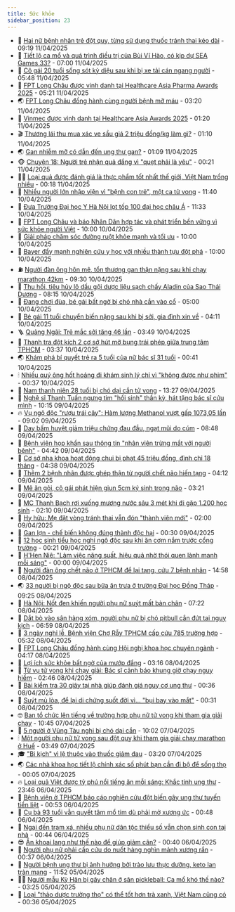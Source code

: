 ```yaml
---
title: Sức khỏe
sidebar_position: 23
---
```


<!-- dantri-suc-khoe:START -->
- 🤔 [Hai nữ bệnh nhân trẻ đột quỵ, từng sử dụng thuốc tránh thai kéo dài](https://dantri.com.vn/suc-khoe/hai-nu-benh-nhan-tre-dot-quy-tung-su-dung-thuoc-tranh-thai-keo-dai-20250411161942237.htm) - 09:19 11/04/2025
- 🚦 [Tiết lộ ca mổ và quá trình điều trị của Bùi Vĩ Hào, có kịp dự SEA Games 33?](https://dantri.com.vn/suc-khoe/tiet-lo-ca-mo-va-qua-trinh-dieu-tri-cua-bui-vi-hao-co-kip-du-sea-games-33-20250411111932450.htm) - 07:00 11/04/2025
- 🤖 [Cô gái 20 tuổi sống sót kỳ diệu sau khi bị xe tải cán ngang người](https://dantri.com.vn/suc-khoe/co-gai-20-tuoi-song-sot-ky-dieu-sau-khi-bi-xe-tai-can-ngang-nguoi-20250411124028400.htm) - 05:48 11/04/2025
- 🐻 [FPT Long Châu được vinh danh tại Healthcare Asia Pharma Awards 2025](https://dantri.com.vn/suc-khoe/fpt-long-chau-duoc-vinh-danh-tai-healthcare-asia-pharma-awards-2025-20250411112021896.htm) - 05:21 11/04/2025
- 🌏 [FPT Long Châu đồng hành cùng người bệnh mỡ máu](https://dantri.com.vn/suc-khoe/fpt-long-chau-dong-hanh-cung-nguoi-benh-mo-mau-20250411094159380.htm) - 03:20 11/04/2025
- 👺 [Vinmec được vinh danh tại Healthcare Asia Awards 2025](https://dantri.com.vn/suc-khoe/vinmec-duoc-vinh-danh-tai-healthcare-asia-awards-2025-20250411080657469.htm) - 01:20 11/04/2025
- 🎬 [Thương lái thu mua xác ve sầu giá 2 triệu đồng/kg làm gì?](https://dantri.com.vn/khoa-hoc/thuong-lai-thu-mua-xac-ve-sau-gia-2-trieu-dongkg-lam-gi-20250410194353017.htm) - 01:10 11/04/2025
- 🌏 [Gan nhiễm mỡ có dẫn đến ung thư gan?](https://dantri.com.vn/suc-khoe/gan-nhiem-mo-co-dan-den-ung-thu-gan-20250411080332836.htm) - 01:09 11/04/2025
- 🐵 [Chuyện 18: Người trẻ nhận quả đắng vì &quot;quẹt phải là yêu&quot;](https://dantri.com.vn/suc-khoe/chuyen-18-nguoi-tre-nhan-qua-dang-vi-quet-phai-la-yeu-20250410170817196.htm) - 00:21 11/04/2025
- 👨‍🏫 [Loại quả được đánh giá là thực phẩm tốt nhất thế giới, Việt Nam trồng nhiều](https://dantri.com.vn/suc-khoe/loai-qua-duoc-danh-gia-la-thuc-pham-tot-nhat-the-gioi-viet-nam-trong-nhieu-20250405073436559.htm) - 00:18 11/04/2025
- 🤗 [Nhiều người lớn nhập viện vì &quot;bệnh con trẻ&quot;, một ca tử vong](https://dantri.com.vn/suc-khoe/nhieu-nguoi-lon-nhap-vien-vi-benh-con-tre-mot-ca-tu-vong-20250410183704069.htm) - 11:40 10/04/2025
- 🫶 [Đưa Trường Đại học Y Hà Nội lọt tốp 100 đại học châu Á](https://dantri.com.vn/suc-khoe/dua-truong-dai-hoc-y-ha-noi-lot-top-100-dai-hoc-chau-a-20250410172418546.htm) - 11:33 10/04/2025
- 🙉 [FPT Long Châu và báo Nhân Dân hợp tác và phát triển bền vững vì sức khỏe người Việt](https://dantri.com.vn/suc-khoe/fpt-long-chau-va-bao-nhan-dan-hop-tac-va-phat-trien-ben-vung-vi-suc-khoe-nguoi-viet-20250410163808994.htm) - 10:00 10/04/2025
- 🦅 [Giải pháp chăm sóc đường ruột khỏe mạnh và tối ưu](https://dantri.com.vn/suc-khoe/giai-phap-cham-soc-duong-ruot-khoe-manh-va-toi-uu-20250410163534864.htm) - 10:00 10/04/2025
- 🐘 [Bayer đẩy mạnh nghiên cứu y học với nhiều thành tựu đột phá](https://dantri.com.vn/suc-khoe/bayer-day-manh-nghien-cuu-y-hoc-voi-nhieu-thanh-tuu-dot-pha-20250410155805760.htm) - 10:00 10/04/2025
- ⛽️ [Người đàn ông hôn mê, tổn thương gan thận nặng sau khi chạy marathon 42km](https://dantri.com.vn/suc-khoe/nguoi-dan-ong-hon-me-ton-thuong-gan-than-nang-sau-khi-chay-marathon-42km-20250410162133024.htm) - 09:30 10/04/2025
- 🤡 [Thu hồi, tiêu hủy lô dầu gội dược liệu sạch chấy Aladin của Sao Thái Dương](https://dantri.com.vn/suc-khoe/thu-hoi-tieu-huy-lo-dau-goi-duoc-lieu-sach-chay-aladin-cua-sao-thai-duong-20250410150313428.htm) - 08:15 10/04/2025
- 💼 [Đang chơi đùa, bé gái bất ngờ bị chó nhà cắn vào cổ](https://dantri.com.vn/suc-khoe/dang-choi-dua-be-gai-bat-ngo-bi-cho-nha-can-vao-co-20250410115947817.htm) - 05:00 10/04/2025
- 🤔 [Bé gái 11 tuổi chuyển biến nặng sau khi bị sởi, gia đình xin về](https://dantri.com.vn/suc-khoe/be-gai-11-tuoi-chuyen-bien-nang-sau-khi-bi-soi-gia-dinh-xin-ve-20250409131206509.htm) - 04:11 10/04/2025
- 🪜 [Quảng Ngãi: Trẻ mắc sởi tăng 46 lần](https://dantri.com.vn/suc-khoe/quang-ngai-tre-mac-soi-tang-46-lan-20250409215809717.htm) - 03:49 10/04/2025
- 📝 [Thanh tra đột kích 2 cơ sở hút mỡ bụng trái phép giữa trung tâm TPHCM](https://dantri.com.vn/suc-khoe/thanh-tra-dot-kich-2-co-so-hut-mo-bung-trai-phep-giua-trung-tam-tphcm-20250410092550129.htm) - 03:37 10/04/2025
- 🌏 [Khám phá bí quyết trẻ ra 5 tuổi của nữ bác sĩ 31 tuổi](https://dantri.com.vn/suc-khoe/kham-pha-bi-quyet-tre-ra-5-tuoi-cua-nu-bac-si-31-tuoi-20250409204914944.htm) - 00:41 10/04/2025
- 🕯 [Nhiều quý ông hốt hoảng đi khám sinh lý chỉ vì &quot;không được như phim&quot;](https://dantri.com.vn/suc-khoe/nhieu-quy-ong-hot-hoang-di-kham-sinh-ly-chi-vi-khong-duoc-nhu-phim-20250409224646047.htm) - 00:37 10/04/2025
- 🦍 [Nam thanh niên 28 tuổi bị chó dại cắn tử vong](https://dantri.com.vn/suc-khoe/nam-thanh-nien-28-tuoi-bi-cho-dai-can-tu-vong-20250409180256708.htm) - 13:27 09/04/2025
- 🌈 [Nghệ sĩ Thanh Tuấn ngưng tim &quot;hồi sinh&quot; thần kỳ, hát tặng bác sĩ cứu mình](https://dantri.com.vn/suc-khoe/nghe-si-thanh-tuan-ngung-tim-hoi-sinh-than-ky-hat-tang-bac-si-cuu-minh-20250409164526482.htm) - 10:15 09/04/2025
- 🔥 [Vụ ngộ độc &quot;rượu trái cây&quot;: Hàm lượng Methanol vượt gấp 1073,05 lần](https://dantri.com.vn/suc-khoe/vu-ngo-doc-ruou-trai-cay-ham-luong-methanol-vuot-gap-107305-lan-20250409135000240.htm) - 09:02 09/04/2025
- 🌊 [Day bấm huyệt giảm triệu chứng đau đầu, ngạt mũi do cúm](https://dantri.com.vn/suc-khoe/day-bam-huyet-giam-trieu-chung-dau-dau-ngat-mui-do-cum-20250409154113430.htm) - 08:48 09/04/2025
- 🚦 [Bệnh viện họp khẩn sau thông tin &quot;nhân viên trừng mắt với người bệnh&quot;](https://dantri.com.vn/suc-khoe/benh-vien-hop-khan-sau-thong-tin-nhan-vien-trung-mat-voi-nguoi-benh-20250409103031491.htm) - 04:42 09/04/2025
- 🤖 [Cơ sở nha khoa hoạt động chui bị phạt 45 triệu đồng, đình chỉ 18 tháng](https://dantri.com.vn/suc-khoe/co-so-nha-khoa-hoat-dong-chui-bi-phat-45-trieu-dong-dinh-chi-18-thang-20250408182134661.htm) - 04:38 09/04/2025
- 🤡 [Thêm 2 bệnh nhân được ghép thận từ người chết não hiến tạng](https://dantri.com.vn/suc-khoe/them-2-benh-nhan-duoc-ghep-than-tu-nguoi-chet-nao-hien-tang-20250409093849749.htm) - 04:12 09/04/2025
- 💂 [Mê ăn gỏi, cô gái phát hiện giun 5cm ký sinh trong não](https://dantri.com.vn/suc-khoe/me-an-goi-co-gai-phat-hien-giun-5cm-ky-sinh-trong-nao-20250409072356193.htm) - 03:21 09/04/2025
- 🦄 [MC Thanh Bạch rơi xuống mương nước sâu 3 mét khi đi gặp 1.200 học sinh](https://dantri.com.vn/suc-khoe/mc-thanh-bach-roi-xuong-muong-nuoc-sau-3-met-khi-di-gap-1200-hoc-sinh-20250408162457054.htm) - 02:10 09/04/2025
- 🧠 [Hy hữu: Mẹ đặt vòng tránh thai vẫn đón &quot;thành viên mới&quot;](https://dantri.com.vn/suc-khoe/hy-huu-me-dat-vong-tranh-thai-van-don-thanh-vien-moi-20250404115119025.htm) - 02:00 09/04/2025
- 🤖 [Gan lợn - chế biến không đúng thành độc hại](https://dantri.com.vn/suc-khoe/gan-lon-che-bien-khong-dung-thanh-doc-hai-20250408194002942.htm) - 00:30 09/04/2025
- 💼 [12 học sinh tiểu học nghi ngộ độc sau khi ăn cơm nắm trước cổng trường](https://dantri.com.vn/suc-khoe/12-hoc-sinh-tieu-hoc-nghi-ngo-doc-sau-khi-an-com-nam-truoc-cong-truong-20250408222730308.htm) - 00:21 09/04/2025
- 🧰 [H&#39;Hen Niê: &quot;Làm việc năng suất, hiệu quả nhờ thói quen lành mạnh mỗi sáng&quot;](https://dantri.com.vn/suc-khoe/hhen-nie-lam-viec-nang-suat-hieu-qua-nho-thoi-quen-lanh-manh-moi-sang-20250409065028432.htm) - 00:00 09/04/2025
- 🎉 [Người đàn ông chết não ở TPHCM để lại tạng, cứu 7 bệnh nhân](https://dantri.com.vn/suc-khoe/nguoi-dan-ong-chet-nao-o-tphcm-de-lai-tang-cuu-7-benh-nhan-20250408215322548.htm) - 14:58 08/04/2025
- 🌏 [33 người bị ngộ độc sau bữa ăn trưa ở trường Đại học Đồng Tháp](https://dantri.com.vn/suc-khoe/33-nguoi-bi-ngo-doc-sau-bua-an-trua-o-truong-dai-hoc-dong-thap-20250408145406327.htm) - 09:25 08/04/2025
- 📝 [Hà Nội: Nốt đen khiến người phụ nữ suýt mất bàn chân](https://dantri.com.vn/suc-khoe/ha-noi-not-den-khien-nguoi-phu-nu-suyt-mat-ban-chan-20250408115226063.htm) - 07:22 08/04/2025
- 🧠 [Dắt bò vào sân hàng xóm, người phụ nữ bị chó pitbull cắn đứt tai nguy kịch](https://dantri.com.vn/suc-khoe/dat-bo-vao-san-hang-xom-nguoi-phu-nu-bi-cho-pitbull-can-dut-tai-nguy-kich-20250408134432190.htm) - 06:59 08/04/2025
- 🚀 [3 ngày nghỉ lễ, Bệnh viện Chợ Rẫy TPHCM cấp cứu 785 trường hợp](https://dantri.com.vn/suc-khoe/3-ngay-nghi-le-benh-vien-cho-ray-tphcm-cap-cuu-785-truong-hop-20250408120550538.htm) - 05:32 08/04/2025
- 💯 [FPT Long Châu đồng hành cùng Hội nghị khoa học chuyên ngành](https://dantri.com.vn/suc-khoe/fpt-long-chau-dong-hanh-cung-hoi-nghi-khoa-hoc-chuyen-nganh-20250408103004405.htm) - 04:17 08/04/2025
- 🫶 [Lợi ích sức khỏe bất ngờ của mướp đắng](https://dantri.com.vn/suc-khoe/loi-ich-suc-khoe-bat-ngo-cua-muop-dang-20250408075010038.htm) - 03:16 08/04/2025
- 👹 [Từ vụ tử vong khi chạy giải: Bác sĩ cảnh báo khung giờ chạy nguy hiểm](https://dantri.com.vn/suc-khoe/tu-vu-tu-vong-khi-chay-giai-bac-si-canh-bao-khung-gio-chay-nguy-hiem-20250408093351610.htm) - 02:46 08/04/2025
- 🤩 [Bài kiểm tra 30 giây tại nhà giúp đánh giá nguy cơ ung thư](https://dantri.com.vn/suc-khoe/bai-kiem-tra-30-giay-tai-nha-giup-danh-gia-nguy-co-ung-thu-20250408062606673.htm) - 00:36 08/04/2025
- 🌊 [Suýt mù lòa, để lại di chứng suốt đời vì… &quot;bụi bay vào mắt&quot;](https://dantri.com.vn/suc-khoe/suyt-mu-loa-de-lai-di-chung-suot-doi-vi-bui-bay-vao-mat-20250407225315024.htm) - 00:31 08/04/2025
- 🤓 [Ban tổ chức lên tiếng về trường hợp phụ nữ tử vong khi tham gia giải chạy](https://dantri.com.vn/suc-khoe/ban-to-chuc-len-tieng-ve-truong-hop-phu-nu-tu-vong-khi-tham-gia-giai-chay-20250407155451565.htm) - 10:45 07/04/2025
- 🌝 [5 người ở Vũng Tàu nghi bị chó dại cắn](https://dantri.com.vn/suc-khoe/5-nguoi-o-vung-tau-nghi-bi-cho-dai-can-20250407161728937.htm) - 10:02 07/04/2025
- 🕯 [Một người phụ nữ tử vong sau đột quỵ khi tham gia giải chạy marathon ở Huế](https://dantri.com.vn/suc-khoe/mot-nguoi-phu-nu-tu-vong-sau-dot-quy-khi-tham-gia-giai-chay-marathon-o-hue-20250407104618948.htm) - 03:49 07/04/2025
- 🎓 [&quot;Bi kịch&quot; vì lệ thuộc vào thuốc giảm đau](https://dantri.com.vn/suc-khoe/bi-kich-vi-le-thuoc-vao-thuoc-giam-dau-20250406135919078.htm) - 03:20 07/04/2025
- 🌏 [Các nhà khoa học tiết lộ chính xác số phút bạn cần đi bộ để sống thọ](https://dantri.com.vn/suc-khoe/cac-nha-khoa-hoc-tiet-lo-chinh-xac-so-phut-ban-can-di-bo-de-song-tho-20250406203234147.htm) - 00:05 07/04/2025
- 🔥 [Loại quả Việt được tỷ phú nổi tiếng ăn mỗi sáng: Khắc tinh ung thư](https://dantri.com.vn/suc-khoe/loai-qua-viet-duoc-ty-phu-noi-tieng-an-moi-sang-khac-tinh-ung-thu-20250405204241944.htm) - 23:46 06/04/2025
- 📝 [Bệnh viện ở TPHCM báo cáo nghiên cứu đột biến gây ung thư tuyến tiền liệt](https://dantri.com.vn/suc-khoe/benh-vien-o-tphcm-bao-cao-nghien-cuu-dot-bien-gay-ung-thu-tuyen-tien-liet-20250405120238473.htm) - 00:53 06/04/2025
- 🧠 [Cụ bà 93 tuổi vẫn quyết tâm mổ tim dù phải mở xương ức](https://dantri.com.vn/suc-khoe/cu-ba-93-tuoi-van-quyet-tam-mo-tim-du-phai-mo-xuong-uc-20250405173140471.htm) - 00:48 06/04/2025
- 🦅 [Ngại đến trạm xá, nhiều phụ nữ dân tộc thiểu số vẫn chọn sinh con tại nhà](https://dantri.com.vn/suc-khoe/ngai-den-tram-xa-nhieu-phu-nu-dan-toc-thieu-so-van-chon-sinh-con-tai-nha-20250405192008710.htm) - 00:44 06/04/2025
- 😎 [Ăn khoai lang như thế nào để giúp giảm cân?](https://dantri.com.vn/suc-khoe/an-khoai-lang-nhu-the-nao-de-giup-giam-can-20250405210111184.htm) - 00:40 06/04/2025
- 🎉 [Người phụ nữ phải cấp cứu do nuốt hàng nghìn mảnh xương rắn](https://dantri.com.vn/suc-khoe/nguoi-phu-nu-phai-cap-cuu-do-nuot-hang-nghin-manh-xuong-ran-20250405194025665.htm) - 00:37 06/04/2025
- 🫣 [Người bệnh ung thư bị ảnh hưởng bởi trào lưu thực dưỡng, keto lan tràn mạng](https://dantri.com.vn/suc-khoe/nguoi-benh-ung-thu-bi-anh-huong-boi-trao-luu-thuc-duong-keto-lan-tran-mang-20250405180347727.htm) - 11:52 05/04/2025
- 🧑‍🏫 [Người mẫu Kỳ Hân bị gãy chân ở sân pickleball: Ca mổ khó thế nào?](https://dantri.com.vn/suc-khoe/nguoi-mau-ky-han-bi-gay-chan-o-san-pickleball-ca-mo-kho-the-nao-20250405101729735.htm) - 03:25 05/04/2025
- 🥷 [Loại &quot;thảo dược trường thọ&quot; có thể tốt hơn trà xanh, Việt Nam cũng có](https://dantri.com.vn/suc-khoe/loai-thao-duoc-truong-tho-co-the-tot-hon-tra-xanh-viet-nam-cung-co-20250404203751897.htm) - 00:36 05/04/2025<!-- dantri-suc-khoe:END -->
